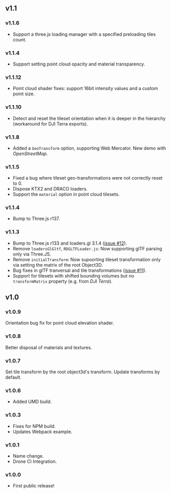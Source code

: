 ## v1.1

### v1.1.6
 -  Support a three.js loading manager with a specified preloading tiles count. 
 
### v1.1.4
 -  Support setting point cloud opacity and material transparency.

### v1.1.12
 -  Point cloud shader fixes: support 16bit intensity values and a custom point size.

### v1.1.10
- Detect and reset the tileset orientation when it is deeper in the hierarchy (workaround for DJI Terra exports).

### v1.1.8
- Added a `GeoTransform` option, supporting Web Mercator. New demo with _OpenStreetMap_.

### v1.1.5
 - Fixed a bug where tileset geo-transformations were not correctly reset to 0.
 - Dispose KTX2 and DRACO loaders.
 - Support the `material` option in point cloud tilesets.

### v1.1.4
 - Bump to Three.js r137.

### v1.1.3
 - Bump to Three.js r133 and loaders.gl 3.1.4 ([issue #12](https://github.com/nytimes/three-loader-3dtiles/issues/12)).
 - Remove `loadersGlGltf`, `RDGLTFLoader.js`: Now supporting glTF parsing only via Three.JS.
 - Remove `initialTransform`: Now supoorting tileset transformation only via setting the matrix of the root Object3D.
 - Bug fixes in glTF tranversal and tile transformations ([issue #11](https://github.com/nytimes/three-loader-3dtiles/issues/11)).
 - Support for tilesets with shifted bounding volumes but no `transformMatrix` property (e.g. from _DJI Terra_).

## v1.0

### v1.0.9
Orientation bug fix for point cloud elevation shader.

### v1.0.8
Better disposal of materials and textures.

### v1.0.7
Set tile transform by the root object3d's transform. Update transforms by default.

### v1.0.6
- Added UMD build.

### v1.0.3

- Fixes for NPM build.
- Updates Webpack example.

### v1.0.1

- Name change.
- Drone CI Integration.

### v1.0.0

- First public release!
